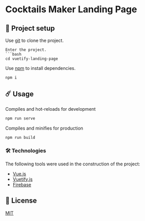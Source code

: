 # Cocktails Maker Landing Page

## 🚀 Project setup

Use [git](https://git-scm.com/) to clone the project.

```
Enter the project.
```bash
cd vuetify-landing-page
```
Use [npm](https://www.npmjs.com/) to install dependencies.
```bash
npm i
```


## ☄️ Usage

Compiles and hot-reloads for development
```bash
npm run serve
```

Compiles and minifies for production
```bash
npm run build
```

### 🛠️ Technologies

The following tools were used in the construction of the project:

- [Vue.js](https://vuejs.org/)
- [Vuetify.js](https://vuetifyjs.com/)
- [Firebase](https://firebase.google.com/)

## 🔑 License
[MIT](https://github.com/kirsanovmike/cocktails-maker/blob/master/LICENSE)
